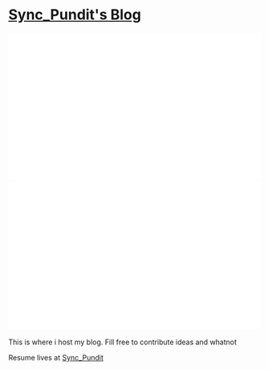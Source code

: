 # [Sync_Pundit's Blog](https://github.com/Deon-Trevor/Sync_Pundit-Blog)

<a href="https://github.com/Deon-Trevor/Sync_Pundit-Blog">

![](https://github.com/Deon-Trevor/Github-Stats/blob/master/generated/overview.svg)
![](https://github.com/Deon-Trevor/Github-Stats/blob/master/generated/languages.svg)

</a>

This is where i host my blog. Fill free to contribute ideas and whatnot

Resume lives at [Sync_Pundit](https://github.com/Deon-Trevor/Sync_Pundit)
